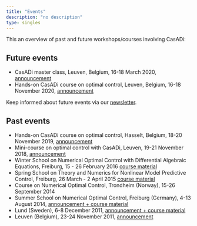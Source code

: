 ```yaml
---
title: "Events"
description: "no description"
type: singles
---
```


This an overview of past and future workshops/courses involving CasADi:

## Future events
 * CasADi master class, Leuven, Belgium, 16-18 March 2020, [announcement](master2020)
 * Hands-on CasADi course on optimal control, Leuven, Belgium, 16-18 November 2020, [announcement](ocp2020)

Keep informed about future events via our <a href="https://forms.gle/9v1HKPYZDHcBYMXNA">newsletter</a>.


## Past events
 * Hands-on CasADi course on optimal control, Hasselt, Belgium, 18-20 November 2019, [announcement](hasselt2019)
 * Mini-course on optimal control with CasADi, Leuven, 19-21 November 2018, [announcement](leuven2018)
 * Winter School on Numerical Optimal Control with Differential Algebraic Equations, Freiburg, 15 - 26 February 2016 [course material](http://www.syscop.de/teaching/ws2015/nocdae)
 * Spring School on Theory and Numerics for Nonlinear Model Predictive Control, Freiburg, 26 March - 2 April 2015 [course material](https://www.syscop.de/event/tempo-spring-school/)
 * Course on Numerical Optimal Control, Trondheim (Norway), 15-26 September 2014
 * Summer School on Numerical Optimal Control, Freiburg (Germany), 4-13 August 2014, [announcement + course material](http://imtek.de/professuren/systemtheorie/events/summerschool)
 * Lund (Sweden), 6-8 December 2011, [announcement + course material](http://www.control.lth.se/Education/DoctorateProgram/optimization-with-casadi.html)
 * Leuven (Belgium), 23-24 November 2011, [announcement](http://www.kuleuven.be/optec/casadi-course)
